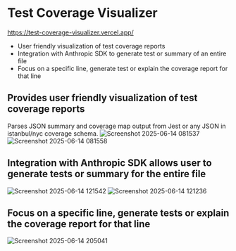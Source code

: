 # Test Coverage Visualizer
https://test-coverage-visualizer.vercel.app/

- User friendly visualization of test coverage reports
- Integration with Anthropic SDK to generate test or summary of an entire file
- Focus on a specific line, generate test or explain the coverage report for that line

## Provides user friendly visualization of test coverage reports
Parses JSON summary and coverage map output from Jest or any JSON in istanbul/nyc coverage schema.
![Screenshot 2025-06-14 081537](https://github.com/user-attachments/assets/90db1f90-f3b5-423d-85ba-e1a615e8eefa)
![Screenshot 2025-06-14 081558](https://github.com/user-attachments/assets/776f6420-61e7-4381-b495-081852a89748)

## Integration with Anthropic SDK allows user to generate tests or summary for the entire file
![Screenshot 2025-06-14 121542](https://github.com/user-attachments/assets/92d0845e-5b2c-4252-947f-947d850777d5)
![Screenshot 2025-06-14 121236](https://github.com/user-attachments/assets/4b7dc4bc-5651-4147-9c44-61c11ba1ae32)

## Focus on a specific line, generate tests or explain the coverage report for that line
![Screenshot 2025-06-14 205041](https://github.com/user-attachments/assets/7c1ae34c-04e2-453f-925b-7ce2da2b0cbb)
